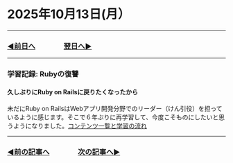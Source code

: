 # 2025年10月13日(月）

---

### [◀️前日へ](https://github.com/yuasys/chatty-journal/blob/main/2025/10/2025-10-12.md)&emsp;&emsp;&emsp;&emsp;[翌日へ▶️](https://github.com/yuasys/chatty-journal/blob/main/2025/10/2025-10-14.md)

---

### 学習記録: Rubyの復讐

#### 久しぶりにRuby on Railsに戻りたくなったから

未だにRuby on RailsはWebアプリ開発分野でのリーダー（けん引役）を担っているように感じます。そこで６年ぶりに再学習して、今度こそものにしたいと思うようになりました。[コンテンツ一覧と学習の流れ](https://railstutorial.jp/path)

---

### [◀️前の記事へ](https://github.com/yuasys/chatty-journal/blob/main/2025/09/2025-09-29.md)&emsp;&emsp;&emsp;&emsp;[次の記事へ▶️](https://github.com/yuasys/chatty-journal/blob/main/2025/10/2025-10-13.md)
